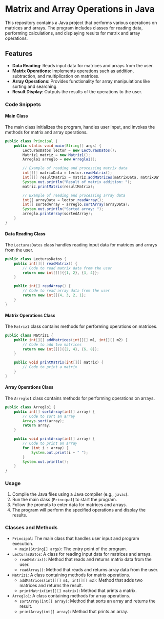 # Matrix and Array Operations in Java

This repository contains a Java project that performs various operations on matrices and arrays. The program includes classes for reading data, performing calculations, and displaying results for matrix and array operations.

## Features

- **Data Reading**: Reads input data for matrices and arrays from the user.
- **Matrix Operations**: Implements operations such as addition, subtraction, and multiplication on matrices.
- **Array Operations**: Provides functionality for array manipulations like sorting and searching.
- **Result Display**: Outputs the results of the operations to the user.

### Code Snippets

#### Main Class
The main class initializes the program, handles user input, and invokes the methods for matrix and array operations.

```java
public class Principal {
    public static void main(String[] args) {
        LecturasDatos lector = new LecturasDatos();
        Matriz1 matriz = new Matriz1();
        Arreglo1 arreglo = new Arreglo1();

        // Example of reading and processing matrix data
        int[][] matrixData = lector.readMatrix();
        int[][] resultMatrix = matriz.addMatrices(matrixData, matrixData);
        System.out.println("Result of matrix addition: ");
        matriz.printMatrix(resultMatrix);

        // Example of reading and processing array data
        int[] arrayData = lector.readArray();
        int[] sortedArray = arreglo.sortArray(arrayData);
        System.out.println("Sorted array: ");
        arreglo.printArray(sortedArray);
    }
}
```

#### Data Reading Class

The `LecturasDatos` class handles reading input data for matrices and arrays from the user.

```java
public class LecturasDatos {
    public int[][] readMatrix() {
        // Code to read matrix data from the user
        return new int[][]{{1, 2}, {3, 4}};
    }

    public int[] readArray() {
        // Code to read array data from the user
        return new int[]{4, 3, 2, 1};
    }
}
```

#### Matrix Operations Class

The `Matriz1` class contains methods for performing operations on matrices.

```java
public class Matriz1 {
    public int[][] addMatrices(int[][] m1, int[][] m2) {
        // Code to add two matrices
        return new int[][]{{2, 4}, {6, 8}};
    }

    public void printMatrix(int[][] matrix) {
        // Code to print a matrix
    }
}
```

#### Array Operations Class

The `Arreglo1` class contains methods for performing operations on arrays.

```java
public class Arreglo1 {
    public int[] sortArray(int[] array) {
        // Code to sort an array
        Arrays.sort(array);
        return array;
    }

    public void printArray(int[] array) {
        // Code to print an array
        for (int i : array) {
            System.out.print(i + " ");
        }
        System.out.println();
    }
}
```

### Usage

1.  Compile the Java files using a Java compiler (e.g., `javac`).
2.  Run the main class (`Principal`) to start the program.
3.  Follow the prompts to enter data for matrices and arrays.
4.  The program will perform the specified operations and display the results.

### Classes and Methods

-   `Principal`: The main class that handles user input and program execution.
    -   `main(String[] args)`: The entry point of the program.
-   `LecturasDatos`: A class for reading input data for matrices and arrays.
    -   `readMatrix()`: Method that reads and returns matrix data from the user.
    -   `readArray()`: Method that reads and returns array data from the user.
-   `Matriz1`: A class containing methods for matrix operations.
    -   `addMatrices(int[][] m1, int[][] m2)`: Method that adds two matrices and returns the result.
    -   `printMatrix(int[][] matrix)`: Method that prints a matrix.
-   `Arreglo1`: A class containing methods for array operations.
    -   `sortArray(int[] array)`: Method that sorts an array and returns the result.
    -   `printArray(int[] array)`: Method that prints an array.